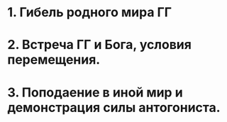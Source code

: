 # 1. Гибель родного мира ГГ
# 2. Встреча ГГ и Бога, условия перемещения.
# 3. Поподаение в иной мир и демонстрация силы антогониста.
